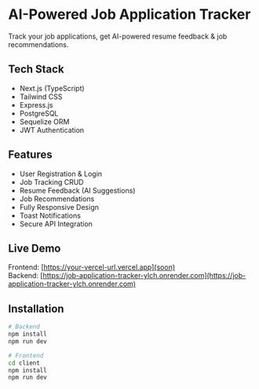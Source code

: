 # AI-Powered Job Application Tracker

Track your job applications, get AI-powered resume feedback & job recommendations.

## Tech Stack

- Next.js (TypeScript)
- Tailwind CSS
- Express.js
- PostgreSQL
- Sequelize ORM
- JWT Authentication

## Features

- User Registration & Login
- Job Tracking CRUD
- Resume Feedback (AI Suggestions)
- Job Recommendations
- Fully Responsive Design
- Toast Notifications
- Secure API Integration

## Live Demo

Frontend: [https://your-vercel-url.vercel.app](soon)  
Backend: [https://job-application-tracker-ylch.onrender.com](https://job-application-tracker-ylch.onrender.com)

## Installation

```bash
# Backend
npm install
npm run dev

# Frontend
cd client
npm install
npm run dev
```
